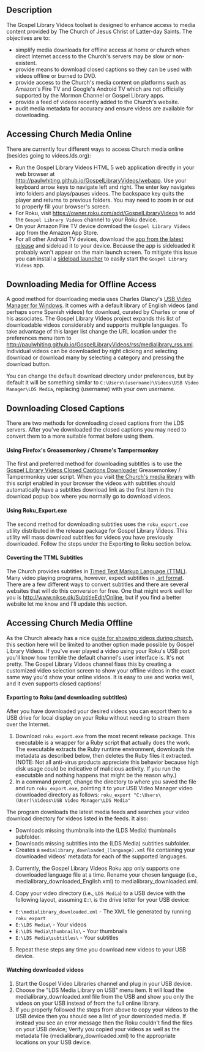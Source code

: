 ## Description

The Gospel Library Videos toolset is designed to enhance access to media content provided by The Church of Jesus Christ of Latter-day Saints.  The objectives are to:
*  simplify media downloads for offline access at home or church when direct Internet access to the Church's servers may be slow or non-existent.
*  provide means to download closed captions so they can be used with videos offline or burned to DVD.
*  provide access to the Church's media content on platforms such as Amazon's Fire TV and Google's Android TV which are not officially supported by the Mormon Channel or Gospel Library apps.
*  provide a feed of videos recently added to the Church's website.
*  audit media metadata for accuracy and ensure videos are available for downloading.


## Accessing Church Media Online

There are currently four different ways to access Church media online (besides going to videos.lds.org):
*  Run the Gospel Library Videos HTML 5 web application directly in your web browser at http://paulwhiting.github.io/GospelLibraryVideos/webapp.  Use your keyboard arrow keys to navigate left and right.  The enter key navigates into folders and plays/pauses videos.  The backspace key quits the player and returns to previous folders.  You may need to zoom in or out to properly fill your browser's screen.
*  For Roku, visit https://owner.roku.com/add/GospelLibraryVideos to add the `Gospel Library Videos` channel to your Roku device.
*  On your Amazon Fire TV device download the `Gospel Library Videos` app from the Amazon App Store.
*  For all other Android TV devices, download the [app from the latest release](https://github.com/paulwhiting/GospelLibraryVideos/releases/download/v0.3.0-beta/Gospel.Library.Videos-0.3.0.apk) and sideload it to your device.  Because the app is sideloaded it probably won't appear on the main launch screen.  To mitigate this issue you can install a [sideload launcher](https://play.google.com/store/apps/details?id=eu.chainfire.tv.sideloadlauncher) to easily start the `Gospel Library Videos` app.

## Downloading Media for Offline Access

A good method for downloading media uses Charles Glancy's [USB Video Manager for Windows](http://glancyfamily.net/USBVideoManager.msi).  It comes with a default library of English videos (and perhaps some Spanish videos) for download, curated by Charles or one of his associates.  The Gospel Library Videos project expands this list of downloadable videos considerably and supports multiple languages.  To take advantage of this larger list change the URL location under the preferences menu item to http://paulwhiting.github.io/GospelLibraryVideos/rss/medialibrary_rss.xml.  Individual videos can be downloaded by right clicking and selecting download or download many by selecting a category and pressing the download button.

You can change the default download directory under preferences, but by default it will be something similar to `C:\Users\(username)\Videos\USB Video Manager\LDS Media`, replacing (username) with your own username.


## Downloading Closed Captions

There are two methods for downloading closed captions from the LDS servers.  After you've downloaded the closed captions you may need to convert them to a more suitable format before using them.

#### Using Firefox's Greasemonkey / Chrome's Tampermonkey

The first and preferred method for downloading subtitles is to use the [Gospel Library Videos Closed Captions Downloader](http://paulwhiting.github.io/GospelLibraryVideos/closed_captions/cc_downloader.user.js) Greasemonkey / Tampermonkey user script.  When you visit [the Church's media library](http://videos.lds.org) with this script enabled in your browser the videos with subtitles should automatically have a subtitles download link as the first item in the download popup box where you normally go to download videos.


#### Using Roku_Export.exe

The second method for downloading subtitles uses the `roku_export.exe` utility distributed in the release package for Gospel Library Videos.  This utility will mass download subtitles for videos you have previously downloaded.  Follow the steps under the Exporting to Roku section below.


#### Coverting the TTML Subtitles

The Church provides subtitles in [Timed Text Markup Language (TTML)](https://en.wikipedia.org/wiki/Timed_Text_Markup_Language).  Many video playing programs, however, expect subtitles in [.srt format](https://en.wikipedia.org/wiki/SubRip#SubRip_text_file_format).  There are a few different ways to convert subtitles and there are several websites that will do this conversion for free.  One that might work well for you is http://www.nikse.dk/SubtitleEdit/Online, but if you find a better website let me know and I'll update this section.


## Accessing Church Media Offline

As the Church already has a nice [guide for showing videos during church](https://ue.ldschurch.org/ldsapphelp/showing-video/printedguides/showingvideohowtoguide.pdf), this section here will be limited to another option made possible by Gospel Library Videos.  If you've ever played a video using your Roku's USB port you'll know how terrible the default channel's user interface is.  It's not pretty.  The Gospel Library Videos channel fixes this by creating a customized video selection screen to show your offline videos in the exact same way you'd show your online videos.  It is easy to use and works well, and it even supports closed captions! 

#### Exporting to Roku (and downloading subtitles)

After you have downloaded your desired videos you can export them to a USB drive for local display on your Roku without needing to stream them over the Internet.

1.  Download `roku_export.exe` from the most recent release package.  This executable is a wrapper for a Ruby script that actually does the work.  The executable extracts the Ruby runtime environment, downloads the metadata as described below, then deletes the Ruby files it extracted.  (NOTE: Not all anti-virus products appreciate this behavior because high disk usage could be indicative of malicious activity.  If you run the executable and nothing happens that might be the reason why.)
2.  In a command prompt, change the directory to where you saved the file and run `roku_export.exe`, pointing it to your USB Video Manager video downloaded directory as follows:
`roku_export "C:\Users\(User)\Videos\USB Video Manager\LDS Media"`

  The program downloads the latest media feeds and searches your video download directory for videos listed in the feeds.  It also:
  *  Downloads missing thumbnails into the (LDS Media) thumbnails subfolder.
  *  Downloads missing subtitles into the (LDS Media) subtitles subfolder.
  *  Creates a `medialibrary_downloaded_(language).xml` file containing your downloaded videos' metadata for each of the supported languages.

3.  Currently, the Gospel Library Videos Roku app only supports one downloaded language file at a time.  Rename your chosen language (i.e., medialibrary_downloaded_English.xml) to medialibrary_downloaded.xml.

4.  Copy your video directory (i.e., `LDS Media`) to a USB device with the following layout, assuming `E:\` is the drive letter for your USB device:
  *  `E:\medialibrary_downloaded.xml`  -  The XML file generated by running `roku_export`
  *  `E:\LDS Media\`  -  Your videos
  *  `E:\LDS Media\thumbnails\`  -  Your thumbnails
  *  `E:\LDS Media\subtitles\`  -  Your subtitles

5.  Repeat these steps any time you download new videos to your USB device.


#### Watching downloaded videos
1.  Start the Gospel Video Libraries channel and plug in your USB device.
2.  Choose the "LDS Media Library on USB" menu item.  It will load the medialibrary_downloaded.xml file from the USB and show you only the videos on your USB instead of from the full online library.
3.  If you properly followed the steps from above to copy your videos to the USB device then you should see a list of your downloaded media.  If instead you see an error message then the Roku couldn't find the files on your USB device;  Verify you copied your videos as well as the metadata file (medialibrary_downloaded.xml) to the appropriate locations on your USB device.
